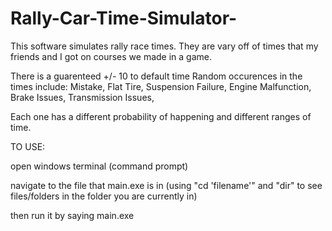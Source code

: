 # Rally-Car-Time-Simulator-

This software simulates rally race times.
They are vary off of times that my friends and I got on courses we made in a game.

There is a guarenteed +/- 10 to default time
Random occurences in the times include:
Mistake,
Flat Tire, 
Suspension Failure, 
Engine Malfunction, 
Brake Issues, 
Transmission Issues, 

Each one has a different probability of happening and different ranges of time.

TO USE:

open windows terminal (command prompt)

navigate to the file that main.exe is in (using "cd 'filename'" and "dir" to see files/folders in the folder you are currently in)

then run it by saying main.exe
